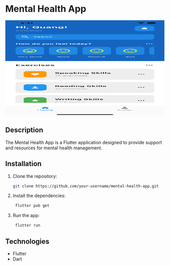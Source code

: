 # Mental Health App

<img src="mental-health-app.png" alt="App Screenshot" width="500" height="300">

## Description

The Mental Health App is a Flutter application designed to provide support and resources for mental health management.

## Installation

1. Clone the repository:

   ```bash
   git clone https://github.com/your-username/mental-health-app.git
   ```

2. Install the dependencies:

   ```bash
    flutter pub get
   ```

3. Run the app:

   ```bash
    flutter run
   ```

## Technologies

- Flutter
- Dart
